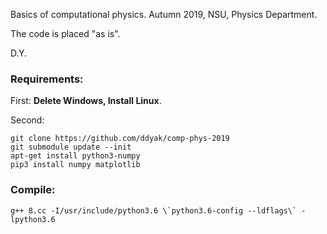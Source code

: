 Basics of computational physics. Autumn 2019, NSU, Physics Department.

The code is placed "as is".

D.Y.


### Requirements:

First: **Delete Windows, Install Linux**.

Second:
```console
git clone https://github.com/ddyak/comp-phys-2019
git submodule update --init
apt-get install python3-numpy
pip3 install numpy matplotlib
```

### Compile:

```console
g++ 8.cc -I/usr/include/python3.6 \`python3.6-config --ldflags\` -lpython3.6
```
